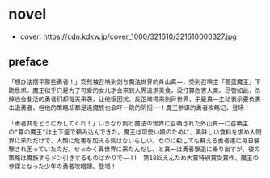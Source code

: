 # novel

- cover: https://cdn.kdkw.jp/cover_1000/321610/321610000327.jpg

## preface


```
「想办法摆平那些勇者！」突然被召唤到剑与魔法世界的外山真一，受到召唤主「苍蓝魔王」下跪恳求。魔王似乎只是为了可爱的女儿才会来到人界追求美食，没打算危害人类。尽管如此，杀掉也会复活的勇者们却每天来袭，让他很困扰。反正难得来到异世界，于是真一主动表示要负责击退勇者，但他的策略却都是连魔族也会吓一跳的阴招──！魔王参谋的勇者攻略记，登场！

「勇者共をどうにかしてくれ！」いきなり剣と魔法の世界に召喚された外山真一に召喚主の"蒼の魔王"は土下座で頼み込んできた。魔王は可愛い娘のために、美味しい食料を求め人間界に来ただけで、人類に危害を加える気はないらしい。なのに殺しても蘇える勇者達に毎日襲撃され困っていたのだ。せっかく異世界に来たんだし、と真一は勇者撃退に乗り出すが、彼の策略は魔族すらドン引きするものばかりで――!!　第18回えんため大賞特別賞受賞作、魔王の参謀となった少年の勇者攻略譚、登場！
```
